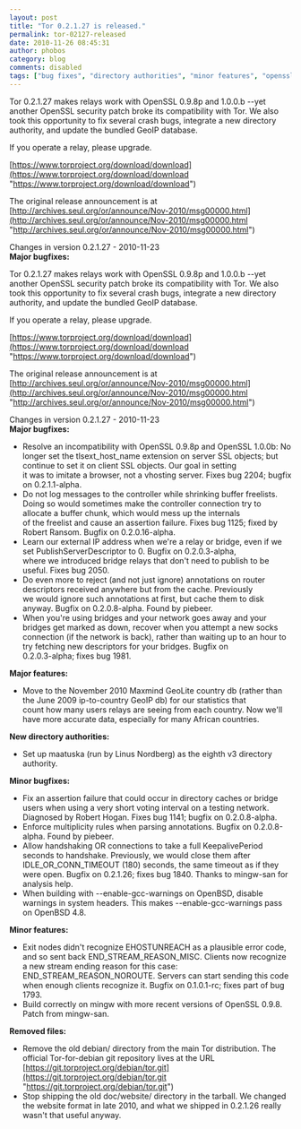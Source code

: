 ```yaml
---
layout: post
title: "Tor 0.2.1.27 is released."
permalink: tor-02127-released
date: 2010-11-26 08:45:31
author: phobos
category: blog
comments: disabled
tags: ["bug fixes", "directory authorities", "minor features", "openssl fixes", "stable release"]
---
```


Tor 0.2.1.27 makes relays work with OpenSSL 0.9.8p and 1.0.0.b --yet another OpenSSL security patch broke its compatibility with Tor. We also took this opportunity to fix several crash bugs, integrate a new directory authority, and update the bundled GeoIP database.

If you operate a relay, please upgrade.

[https://www.torproject.org/download/download](https://www.torproject.org/download/download "https://www.torproject.org/download/download")

The original release announcement is at  
 [http://archives.seul.org/or/announce/Nov-2010/msg00000.html](http://archives.seul.org/or/announce/Nov-2010/msg00000.html "http://archives.seul.org/or/announce/Nov-2010/msg00000.html")

Changes in version 0.2.1.27 - 2010-11-23  
 **Major bugfixes:**

<!-- more -->

Tor 0.2.1.27 makes relays work with OpenSSL 0.9.8p and 1.0.0.b --yet another OpenSSL security patch broke its compatibility with Tor. We also took this opportunity to fix several crash bugs, integrate a new directory authority, and update the bundled GeoIP database.

If you operate a relay, please upgrade.

[https://www.torproject.org/download/download](https://www.torproject.org/download/download "https://www.torproject.org/download/download")

The original release announcement is at  
 [http://archives.seul.org/or/announce/Nov-2010/msg00000.html](http://archives.seul.org/or/announce/Nov-2010/msg00000.html "http://archives.seul.org/or/announce/Nov-2010/msg00000.html")

Changes in version 0.2.1.27 - 2010-11-23  
 **Major bugfixes:**

-   Resolve an incompatibility with OpenSSL 0.9.8p and OpenSSL 1.0.0b: No longer set the tlsext\_host\_name extension on server SSL objects; but continue to set it on client SSL objects. Our goal in setting  
     it was to imitate a browser, not a vhosting server. Fixes bug 2204; bugfix on 0.2.1.1-alpha.
-   Do not log messages to the controller while shrinking buffer freelists. Doing so would sometimes make the controller connection try to allocate a buffer chunk, which would mess up the internals  
     of the freelist and cause an assertion failure. Fixes bug 1125; fixed by Robert Ransom. Bugfix on 0.2.0.16-alpha.
-   Learn our external IP address when we're a relay or bridge, even if we set PublishServerDescriptor to 0. Bugfix on 0.2.0.3-alpha,  
     where we introduced bridge relays that don't need to publish to be useful. Fixes bug 2050.
-   Do even more to reject (and not just ignore) annotations on router descriptors received anywhere but from the cache. Previously  
     we would ignore such annotations at first, but cache them to disk anyway. Bugfix on 0.2.0.8-alpha. Found by piebeer.
-   When you're using bridges and your network goes away and your bridges get marked as down, recover when you attempt a new socks  
     connection (if the network is back), rather than waiting up to an hour to try fetching new descriptors for your bridges. Bugfix on  
     0.2.0.3-alpha; fixes bug 1981.

**Major features:**

-   Move to the November 2010 Maxmind GeoLite country db (rather than the June 2009 ip-to-country GeoIP db) for our statistics that  
     count how many users relays are seeing from each country. Now we'll have more accurate data, especially for many African countries.

**New directory authorities:**

-   Set up maatuska (run by Linus Nordberg) as the eighth v3 directory authority.

**Minor bugfixes:**

-   Fix an assertion failure that could occur in directory caches or bridge users when using a very short voting interval on a testing network. Diagnosed by Robert Hogan. Fixes bug 1141; bugfix on 0.2.0.8-alpha.
-   Enforce multiplicity rules when parsing annotations. Bugfix on 0.2.0.8-alpha. Found by piebeer.
-   Allow handshaking OR connections to take a full KeepalivePeriod seconds to handshake. Previously, we would close them after IDLE\_OR\_CONN\_TIMEOUT (180) seconds, the same timeout as if they were open. Bugfix on 0.2.1.26; fixes bug 1840. Thanks to mingw-san for analysis help.
-   When building with --enable-gcc-warnings on OpenBSD, disable warnings in system headers. This makes --enable-gcc-warnings pass on OpenBSD 4.8.

**Minor features:**

-   Exit nodes didn't recognize EHOSTUNREACH as a plausible error code, and so sent back END\_STREAM\_REASON\_MISC. Clients now recognize a new stream ending reason for this case: END\_STREAM\_REASON\_NOROUTE. Servers can start sending this code when enough clients recognize it. Bugfix on 0.1.0.1-rc; fixes part of bug 1793.
-   Build correctly on mingw with more recent versions of OpenSSL 0.9.8. Patch from mingw-san.

**Removed files:**

-   Remove the old debian/ directory from the main Tor distribution. The official Tor-for-debian git repository lives at the URL [https://git.torproject.org/debian/tor.git](https://git.torproject.org/debian/tor.git "https://git.torproject.org/debian/tor.git")
-   Stop shipping the old doc/website/ directory in the tarball. We changed the website format in late 2010, and what we shipped in 0.2.1.26 really wasn't that useful anyway.

